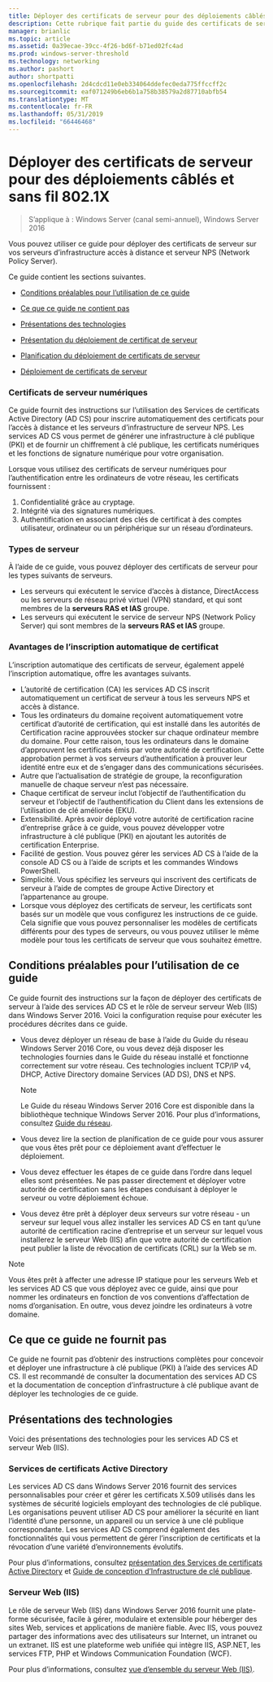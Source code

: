 ```yaml
---
title: Déployer des certificats de serveur pour des déploiements câblés et sans fil 802.1X
description: Cette rubrique fait partie du guide des certificats de serveur de déploiement pour les déploiements de sans fil et câblé à 802.1 X
manager: brianlic
ms.topic: article
ms.assetid: 0a39ecae-39cc-4f26-bd6f-b71ed02fc4ad
ms.prod: windows-server-threshold
ms.technology: networking
ms.author: pashort
author: shortpatti
ms.openlocfilehash: 2d4cdcd11e0eb334064ddefec0eda775ffccff2c
ms.sourcegitcommit: eaf071249b6eb6b1a758b38579a2d87710abfb54
ms.translationtype: MT
ms.contentlocale: fr-FR
ms.lasthandoff: 05/31/2019
ms.locfileid: "66446468"
---
```

# <a name="deploy-server-certificates-for-8021x-wired-and-wireless-deployments"></a>Déployer des certificats de serveur pour des déploiements câblés et sans fil 802.1X

>S’applique à : Windows Server (canal semi-annuel), Windows Server 2016

Vous pouvez utiliser ce guide pour déployer des certificats de serveur sur vos serveurs d’infrastructure accès à distance et serveur NPS (Network Policy Server).   

Ce guide contient les sections suivantes.  

-   [Conditions préalables pour l’utilisation de ce guide](#bkmk_pre)  

-   [Ce que ce guide ne contient pas](#bkmk_not)  

-   [Présentations des technologies](#bkmk_tech)  

-   [Présentation du déploiement de certificat de serveur](Server-Certificate-Deployment-Overview.md)  

-   [Planification du déploiement de certificats de serveur](Server-Certificate-Deployment-Planning.md)  

-   [Déploiement de certificats de serveur](Server-Certificate-Deployment.md)  

### <a name="digital-server-certificates"></a>**Certificats de serveur numériques**  
Ce guide fournit des instructions sur l’utilisation des Services de certificats Active Directory (AD CS) pour inscrire automatiquement des certificats pour l’accès à distance et les serveurs d’infrastructure de serveur NPS. Les services AD CS vous permet de générer une infrastructure à clé publique (PKI) et de fournir un chiffrement à clé publique, les certificats numériques et les fonctions de signature numérique pour votre organisation.  

Lorsque vous utilisez des certificats de serveur numériques pour l’authentification entre les ordinateurs de votre réseau, les certificats fournissent :   

1. Confidentialité grâce au cryptage.  
2. Intégrité via des signatures numériques.  
3. Authentification en associant des clés de certificat à des comptes utilisateur, ordinateur ou un périphérique sur un réseau d’ordinateurs.  

### <a name="server-types"></a>**Types de serveur**  
À l’aide de ce guide, vous pouvez déployer des certificats de serveur pour les types suivants de serveurs.  
- Les serveurs qui exécutent le service d’accès à distance, DirectAccess ou les serveurs de réseau privé virtuel (VPN) standard, et qui sont membres de la **serveurs RAS et IAS** groupe.  
- Les serveurs qui exécutent le service de serveur NPS (Network Policy Server) qui sont membres de la **serveurs RAS et IAS** groupe.  

### <a name="advantages-of-certificate-autoenrollment"></a>**Avantages de l’inscription automatique de certificat**  
L’inscription automatique des certificats de serveur, également appelé l’inscription automatique, offre les avantages suivants.  

- L’autorité de certification (CA) les services AD CS inscrit automatiquement un certificat de serveur à tous les serveurs NPS et accès à distance.  
- Tous les ordinateurs du domaine reçoivent automatiquement votre certificat d’autorité de certification, qui est installé dans les autorités de Certification racine approuvées stocker sur chaque ordinateur membre du domaine. Pour cette raison, tous les ordinateurs dans le domaine d’approuvent les certificats émis par votre autorité de certification. Cette approbation permet à vos serveurs d’authentification à prouver leur identité entre eux et de s’engager dans des communications sécurisées.  
- Autre que l’actualisation de stratégie de groupe, la reconfiguration manuelle de chaque serveur n’est pas nécessaire.  
- Chaque certificat de serveur inclut l’objectif de l’authentification du serveur et l’objectif de l’authentification du Client dans les extensions de l’utilisation de clé améliorée (EKU).  
- Extensibilité. Après avoir déployé votre autorité de certification racine d’entreprise grâce à ce guide, vous pouvez développer votre infrastructure à clé publique (PKI) en ajoutant les autorités de certification Enterprise.  
- Facilité de gestion. Vous pouvez gérer les services AD CS à l’aide de la console AD CS ou à l’aide de scripts et les commandes Windows PowerShell.  
- Simplicité. Vous spécifiez les serveurs qui inscrivent des certificats de serveur à l’aide de comptes de groupe Active Directory et l’appartenance au groupe.   
- Lorsque vous déployez des certificats de serveur, les certificats sont basés sur un modèle que vous configurez les instructions de ce guide. Cela signifie que vous pouvez personnaliser les modèles de certificats différents pour des types de serveurs, ou vous pouvez utiliser le même modèle pour tous les certificats de serveur que vous souhaitez émettre.  

## <a name="bkmk_pre"></a>Conditions préalables pour l’utilisation de ce guide  

Ce guide fournit des instructions sur la façon de déployer des certificats de serveur à l’aide des services AD CS et le rôle de serveur serveur Web (IIS) dans Windows Server 2016. Voici la configuration requise pour exécuter les procédures décrites dans ce guide.  

- Vous devez déployer un réseau de base à l’aide du Guide du réseau Windows Server 2016 Core, ou vous devez déjà disposer les technologies fournies dans le Guide du réseau installé et fonctionne correctement sur votre réseau. Ces technologies incluent TCP/IP v4, DHCP, Active Directory domaine Services (AD DS), DNS et NPS.  
  >[!NOTE]
  >Le Guide du réseau Windows Server 2016 Core est disponible dans la bibliothèque technique Windows Server 2016. Pour plus d’informations, consultez [Guide du réseau](../../../core-network-guide/Core-Network-Guide.md).

- Vous devez lire la section de planification de ce guide pour vous assurer que vous êtes prêt pour ce déploiement avant d’effectuer le déploiement.  
- Vous devez effectuer les étapes de ce guide dans l’ordre dans lequel elles sont présentées. Ne pas passer directement et déployer votre autorité de certification sans les étapes conduisant à déployer le serveur ou votre déploiement échoue.  
- Vous devez être prêt à déployer deux serveurs sur votre réseau - un serveur sur lequel vous allez installer les services AD CS en tant qu’une autorité de certification racine d’entreprise et un serveur sur lequel vous installerez le serveur Web (IIS) afin que votre autorité de certification peut publier la liste de révocation de certificats (CRL) sur la Web se m.   

>[!NOTE]  
>Vous êtes prêt à affecter une adresse IP statique pour les serveurs Web et les services AD CS que vous déployez avec ce guide, ainsi que pour nommer les ordinateurs en fonction de vos conventions d’affectation de noms d’organisation. En outre, vous devez joindre les ordinateurs à votre domaine.  

## <a name="bkmk_not"></a>Ce que ce guide ne fournit pas  
Ce guide ne fournit pas d’obtenir des instructions complètes pour concevoir et déployer une infrastructure à clé publique (PKI) à l’aide des services AD CS. Il est recommandé de consulter la documentation des services AD CS et la documentation de conception d’infrastructure à clé publique avant de déployer les technologies de ce guide.   

## <a name="bkmk_tech"></a>Présentations des technologies  
Voici des présentations des technologies pour les services AD CS et serveur Web (IIS).  

### <a name="active-directory-certificate-services"></a>Services de certificats Active Directory  
Les services AD CS dans Windows Server 2016 fournit des services personnalisables pour créer et gérer les certificats X.509 utilisés dans les systèmes de sécurité logiciels employant des technologies de clé publique. Les organisations peuvent utiliser AD CS pour améliorer la sécurité en liant l’identité d’une personne, un appareil ou un service à une clé publique correspondante. Les services AD CS comprend également des fonctionnalités qui vous permettent de gérer l’inscription de certificats et la révocation d’une variété d’environnements évolutifs.  

Pour plus d’informations, consultez [présentation des Services de certificats Active Directory](https://technet.microsoft.com/library/hh831740.aspx) et [Guide de conception d’Infrastructure de clé publique](https://social.technet.microsoft.com/wiki/contents/articles/2901.public-key-infrastructure-design-guidance.aspx).  

### <a name="web-server-iis"></a>Serveur Web (IIS)  

Le rôle de serveur Web (IIS) dans Windows Server 2016 fournit une plate-forme sécurisée, facile à gérer, modulaire et extensible pour héberger des sites Web, services et applications de manière fiable. Avec IIS, vous pouvez partager des informations avec des utilisateurs sur Internet, un intranet ou un extranet. IIS est une plateforme web unifiée qui intègre IIS, ASP.NET, les services FTP, PHP et Windows Communication Foundation (WCF).  

Pour plus d’informations, consultez [vue d’ensemble du serveur Web (IIS)](https://technet.microsoft.com/library/hh831725.aspx).  
